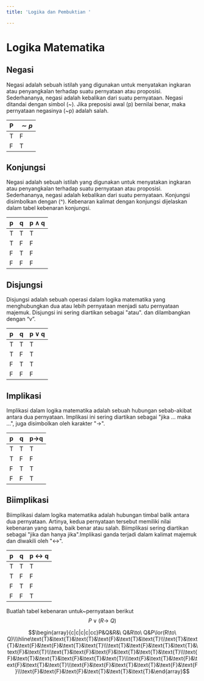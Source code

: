 ```yaml
---
title: 'Logika dan Pembuktian '

---
```


# Logika Matematika

## Negasi
Negasi adalah sebuah istilah yang digunakan untuk menyatakan ingkaran atau penyangkalan terhadap suatu pernyataan atau proposisi. Sederhananya, negasi adalah kebalikan dari suatu pernyataan.
Negasi ditandai dengan simbol (~). Jika preposisi awal (p) bernilai benar, maka pernyataan negasinya (~p) adalah salah.


| P | $\sim p$ | 
| -------- | -------- | 
| T  | F   |
| F  | T 

## Konjungsi 
Negasi adalah sebuah istilah yang digunakan untuk menyatakan ingkaran atau penyangkalan terhadap suatu pernyataan atau proposisi. Sederhananya, negasi adalah kebalikan dari suatu pernyataan.
Konjungsi disimbolkan dengan (^). Kebenaran kalimat dengan konjungsi dijelaskan dalam tabel kebenaran konjungsi.


| p | q | p $\land$ q |
| -------- | -------- | -------- |
| T | T |  T  |
| T | F |  F  |
| F | T |  F  |
| F | F |  F  |


## Disjungsi
Disjungsi adalah sebuah operasi dalam logika matematika yang menghubungkan dua atau lebih pernyataan menjadi satu pernyataan majemuk. Disjungsi ini sering diartikan sebagai "atau".
dan dilambangkan dengan “v”.


| p | q | p $\lor$ q |
| -------- | -------- | -------- |
| T | T |  T  |
| T | F |  T  |
| F | T |  T  |
| F | F |  F  |

## Implikasi
Implikasi dalam logika matematika adalah sebuah hubungan sebab-akibat antara dua pernyataan. Implikasi ini sering diartikan sebagai "jika ... maka ...", juga disimbolkan oleh karakter "→".


| p | q | p$\rightarrow$q |
| -------- | -------- | -------- |
| T | T |       T         |
| T | F |       F         |
| F | T |       T         |
| F | F |       T         |

## Biimplikasi
Biimplikasi dalam logika matematika adalah hubungan timbal balik antara dua pernyataan. Artinya, kedua pernyataan tersebut memiliki nilai kebenaran yang sama, baik benar atau salah. Biimplikasi sering diartikan sebagai "jika dan hanya jika".Implikasi ganda terjadi dalam kalimat majemuk dan diwakili oleh "↔".


| p | q | p $\leftrightarrow$ q |
| -------- | -------- | -------- |
| T | T | T |
| T | F | F |
| F | T | F |
| F | F | T |

Buatlah tabel kebenaran untuk~pernyataan berikut $$P\lor(R\to\ Q)$$

$$\begin{array}{c|c|c|c|cc}P&Q&R&\ Q&R\to\ Q&P\lor(R\to\ Q)\\\hline\text{Т}&\text{Т}&\text{Т}&\text{F}&\text{T}&\text{T}\\\text{Т}&\text{Т}&\text{F}&\text{F}&\text{T}&\text{T}\\\text{T}&\text{F}&\text{T}&\text{T}&\text{F}&\text{T}\\\text{T}&\text{F}&\text{F}&\text{T}&\text{T}&\text{T}\\\text{F}&\text{T}&\text{T}&\text{F}&\text{T}&\text{T}\\\text{F}&\text{T}&\text{F}&\text{F}&\text{T}&\text{T}\\\text{F}&\text{F}&\text{T}&\text{T}&\text{F}&\text{F}\\\text{F}&\text{F}&\text{F}&\text{T}&\text{T}&\text{T}&\end{array}$$